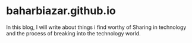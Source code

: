 # baharbiazar.github.io

In this blog, I will write about things i find worthy of Sharing in technology and the process of breaking into the technology world.
